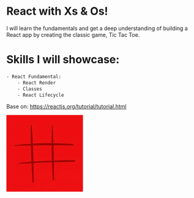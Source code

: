 # React with Xs & Os!

I will learn the fundamentals and get a deep understanding of building a React app by creating the classic game, Tic Tac Toe. 

# Skills I will showcase: 

    - React Fundamental: 
        - React Render
        - Classes
        - React Lifecycle


Base on: https://reactjs.org/tutorial/tutorial.html




![](./img/tictactoe.webp)


